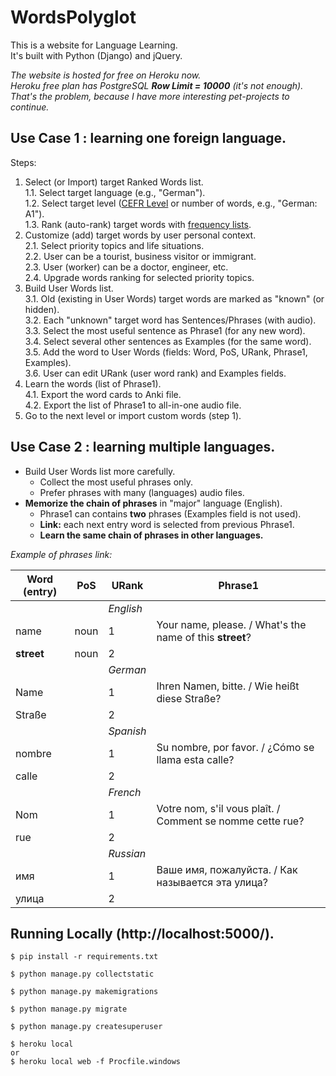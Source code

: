 # WordsPolyglot

This is a website for Language Learning.  
It's built with Python (Django) and jQuery.  

*The website is hosted for free on Heroku now.*  
*Heroku free plan has PostgreSQL* ***Row Limit = 10000*** *(it's not enough).*  
*That's the problem, because I have more interesting pet-projects to continue.*  

## Use Case 1 : learning one foreign language.

Steps:
1. Select (or Import) target Ranked Words list.  
    1.1. Select target language (e.g., "German").  
    1.2. Select target level ([CEFR Level](https://en.wikipedia.org/wiki/Common_European_Framework_of_Reference_for_Languages) or number of words, e.g., "German: A1").  
    1.3. Rank (auto-rank) target words with [frequency lists](https://en.wiktionary.org/wiki/Wiktionary:Frequency_lists).  
2. Customize (add) target words by user personal context.  
    2.1. Select priority topics and life situations.  
    2.2. User can be a tourist, business visitor or immigrant.  
    2.3. User (worker) can be a doctor, engineer, etc.  
    2.4. Upgrade words ranking for selected priority topics.  
3. Build User Words list.  
    3.1. Old (existing in User Words) target words are marked as "known" (or hidden).  
    3.2. Each "unknown" target word has Sentences/Phrases (with audio).  
    3.3. Select the most useful sentence as Phrase1 (for any new word).  
    3.4. Select several other sentences as Examples (for the same word).  
    3.5. Add the word to User Words (fields: Word, PoS, URank, Phrase1, Examples).  
    3.6. User can edit URank (user word rank) and Examples fields.  
4. Learn the words (list of Phrase1).  
    4.1. Export the word cards to Anki file.  
    4.2. Export the list of Phrase1 to all-in-one audio file.  
5. Go to the next level or import custom words (step 1).  

## Use Case 2 : learning multiple languages.

* Build User Words list more carefully.
    * Collect the most useful phrases only.
    * Prefer phrases with many (languages) audio files.
* **Memorize the chain of phrases** in "major" language (English).
    * Phrase1 can contains **two** phrases (Examples field is not used).
    * **Link:** each next entry word is selected from previous Phrase1.
    * **Learn the same chain of phrases in other languages.**

*Example of phrases link:*

Word (entry) | PoS | URank | Phrase1
------------ | --- | ----- | -------
 | | | *English*
name | noun | 1 | Your name, please. / What's the name of this **street**?
**street** | noun | 2 |
 | | | *German*
Name | | 1 | Ihren Namen, bitte. / Wie heißt diese Straße?
Straße | | 2 |
 | | | *Spanish*
nombre | | 1 | Su nombre, por favor. / ¿Cómo se llama esta calle?
calle | | 2 |
 | | | *French*
Nom | | 1 | Votre nom, s'il vous plaît. / Comment se nomme cette rue?
rue | | 2 |
 | | | *Russian*
имя | | 1 | Ваше имя, пожалуйста. / Как называется эта улица?
улица | | 2 |

## Running Locally (http://localhost:5000/).

```
$ pip install -r requirements.txt

$ python manage.py collectstatic

$ python manage.py makemigrations

$ python manage.py migrate

$ python manage.py createsuperuser

$ heroku local
or
$ heroku local web -f Procfile.windows
```
